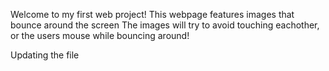 Welcome to my first web project!
This webpage features images that bounce around the screen
The images will try to avoid touching eachother, or the users mouse while bouncing around!

Updating the file